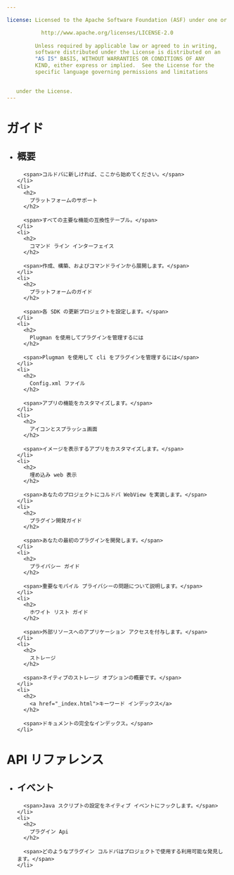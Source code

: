 ```yaml
---

license: Licensed to the Apache Software Foundation (ASF) under one or more contributor license agreements. See the NOTICE file distributed with this work for additional information regarding copyright ownership. The ASF licenses this file to you under the Apache License, Version 2.0 (the "License"); you may not use this file except in compliance with the License. You may obtain a copy of the License at

           http://www.apache.org/licenses/LICENSE-2.0
    
         Unless required by applicable law or agreed to in writing,
         software distributed under the License is distributed on an
         "AS IS" BASIS, WITHOUT WARRANTIES OR CONDITIONS OF ANY
         KIND, either express or implied.  See the License for the
         specific language governing permissions and limitations
    

   under the License.
---
```


<div id="home">
  <h1>
    ガイド
  </h1>
  
  <ul>
    <li>
      <h2>
        概要
      </h2>
      
      <span>コルドバに新しければ、ここから始めてください。</span>
    </li>
    <li>
      <h2>
        プラットフォームのサポート
      </h2>
      
      <span>すべての主要な機能の互換性テーブル。</span>
    </li>
    <li>
      <h2>
        コマンド ライン インターフェイス
      </h2>
      
      <span>作成、構築、およびコマンドラインから展開します。</span>
    </li>
    <li>
      <h2>
        プラットフォームのガイド
      </h2>
      
      <span>各 SDK の更新プロジェクトを設定します。</span>
    </li>
    <li>
      <h2>
        Plugman を使用してプラグインを管理するには
      </h2>
      
      <span>Plugman を使用して cli をプラグインを管理するには</span>
    </li>
    <li>
      <h2>
        Config.xml ファイル
      </h2>
      
      <span>アプリの機能をカスタマイズします。</span>
    </li>
    <li>
      <h2>
        アイコンとスプラッシュ画面
      </h2>
      
      <span>イメージを表示するアプリをカスタマイズします。</span>
    </li>
    <li>
      <h2>
        埋め込み web 表示
      </h2>
      
      <span>あなたのプロジェクトにコルドバ WebView を実装します。</span>
    </li>
    <li>
      <h2>
        プラグイン開発ガイド
      </h2>
      
      <span>あなたの最初のプラグインを開発します。</span>
    </li>
    <li>
      <h2>
        プライバシー ガイド
      </h2>
      
      <span>重要なモバイル プライバシーの問題について説明します。</span>
    </li>
    <li>
      <h2>
        ホワイト リスト ガイド
      </h2>
      
      <span>外部リソースへのアプリケーション アクセスを付与します。</span>
    </li>
    <li>
      <h2>
        ストレージ
      </h2>
      
      <span>ネイティブのストレージ オプションの概要です。</span>
    </li>
    <li>
      <h2>
        <a href="_index.html">キーワード インデックス</a>
      </h2>
      
      <span>ドキュメントの完全なインデックス。</span>
    </li>
  </ul>
  
  <h1>
    API リファレンス
  </h1>
  
  <ul>
    <li>
      <h2>
        イベント
      </h2>
      
      <span>Java スクリプトの設定をネイティブ イベントにフックします。</span>
    </li>
    <li>
      <h2>
        プラグイン Api
      </h2>
      
      <span>どのようなプラグイン コルドバはプロジェクトで使用する利用可能な発見します。</span>
    </li>
  </ul>
</div>